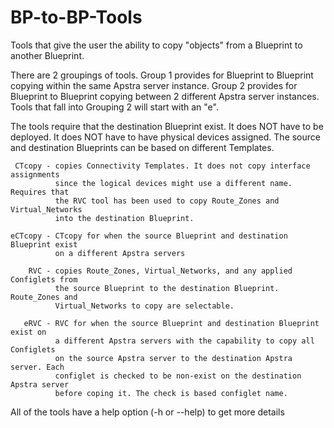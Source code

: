 # BP-to-BP-Tools

Tools that give the user the ability to copy "objects" from a Blueprint to 
another Blueprint. 

There are 2 groupings of tools. Group 1 provides for Blueprint to Blueprint 
copying within the same Apstra server instance. Group 2 provides for Blueprint
to Blueprint copying between 2 different Apstra server instances. Tools that 
fall into Grouping 2 will start with an "e". 

The tools require that the destination Blueprint exist. It does NOT have to
be deployed. It does NOT have to have physical devices assigned. The source and 
destination Blueprints can be based on different Templates.

```
 CTcopy - copies Connectivity Templates. It does not copy interface assignments
          since the logical devices might use a different name.  Requires that
          the RVC tool has been used to copy Route_Zones and Virtual_Networks 
          into the destination Blueprint.

eCTcopy - CTcopy for when the source Blueprint and destination Blueprint exist
          on a different Apstra servers

    RVC - copies Route_Zones, Virtual_Networks, and any applied Configlets from 
          the source Blueprint to the destination Blueprint. Route_Zones and 
          Virtual_Networks to copy are selectable.

   eRVC - RVC for when the source Blueprint and destination Blueprint exist on 
          a different Apstra servers with the capability to copy all Configlets
          on the source Apstra server to the destination Apstra server. Each 
          configlet is checked to be non-exist on the destination Apstra server
          before coping it. The check is based configlet name.    
```
All of the tools have a help option (-h or --help) to get more details
